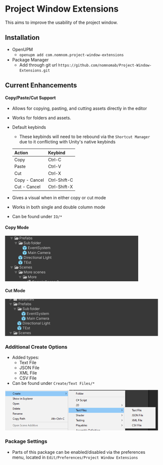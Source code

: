 # Project Window Extensions
This aims to improve the usability of the project window.

## Installation
- OpenUPM
  - `openupm add com.nomnom.project-window-extensions`
- Package Manager
  - Add through git url `https://github.com/nomnomab/Project-Window-Extensions.git`

## Current Enhancements

#### Copy/Paste/Cut Support
- Allows for copying, pasting, and cutting assets directly in the editor
- Works for folders and assets.
- Default keybinds
  - These keybinds will need to be rebound via the `Shortcut Manager` due to it conflicting with Unity's native keybinds

  | Action | Keybind |
  |---|---|
  | Copy | Ctrl-C |
  | Paste | Ctrl-V |
  | Cut | Ctrl-X |
  | Copy - Cancel | Ctrl-Shift-C |
  | Cut - Cancel | Ctrl-Shift-X |

- Gives a visual when in either copy or cut mode
- Works in both single and double column mode
- Can be found under `IO/*`
#### Copy Mode
![Copy Gif](./Assets~/copy.gif)
#### Cut Mode
![Cut Gif](./Assets~/cut.gif)

### Additional Create Options
- Added types:
  - Text File
  - JSON File
  - XML File
  - CSV File
- Can be found under `Create/Text Files/*`

![Additional Text Files](./Assets~/additional_text.png)

### Package Settings
- Parts of this package can be enabled/disabled via the preferences menu, located in `Edit/Preferences/Project Window Extensions`